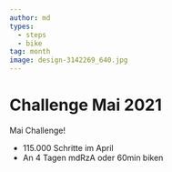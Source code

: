 ```yaml
---
author: md
types:
  - steps
  - bike
tag: month
image: design-3142269_640.jpg
---
```

# Challenge Mai 2021

Mai Challenge!

- 115.000 Schritte im April
- An 4 Tagen mdRzA oder 60min biken